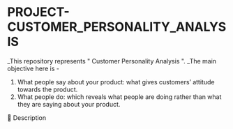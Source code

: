 # PROJECT-CUSTOMER_PERSONALITY_ANALYSIS
_This repository represents " Customer Personality Analysis ".
_The main objective here is -
1. What people say about your product: what gives customers’ attitude towards the
product.
2. What people do: which reveals what people are doing rather than what they are
saying about your product.

📝 Description
